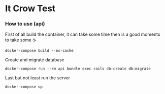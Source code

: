 # It Crow Test

### How to use (api)

First of all build the container, it can take some time then is a good momento to take some :coffee:
```
docker-compose build --no-cache
```

Create and migrate database
```
docker-compose run --rm api bundle exec rails db:create db:migrate
```

Last but not least run the server
```
docker-compose up
```
